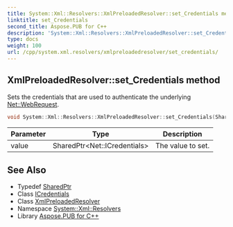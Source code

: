 ```yaml
---
title: System::Xml::Resolvers::XmlPreloadedResolver::set_Credentials method
linktitle: set_Credentials
second_title: Aspose.PUB for C++
description: 'System::Xml::Resolvers::XmlPreloadedResolver::set_Credentials method. Sets the credentials that are used to authenticate the underlying Net::WebRequest in C++.'
type: docs
weight: 100
url: /cpp/system.xml.resolvers/xmlpreloadedresolver/set_credentials/
---
```

## XmlPreloadedResolver::set_Credentials method


Sets the credentials that are used to authenticate the underlying [Net::WebRequest](../../../system.net/webrequest/).

```cpp
void System::Xml::Resolvers::XmlPreloadedResolver::set_Credentials(SharedPtr<Net::ICredentials> value) override
```


| Parameter | Type | Description |
| --- | --- | --- |
| value | SharedPtr\<Net::ICredentials\> | The value to set. |

## See Also

* Typedef [SharedPtr](../../../system/sharedptr/)
* Class [ICredentials](../../../system.net/icredentials/)
* Class [XmlPreloadedResolver](../)
* Namespace [System::Xml::Resolvers](../../)
* Library [Aspose.PUB for C++](../../../)
